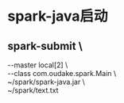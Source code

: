# spark-java启动 
## spark-submit  \
--master local[2] \  
--class com.oudake.spark.Main \  
~/spark/spark-java.jar \  
~/spark/text.txt

